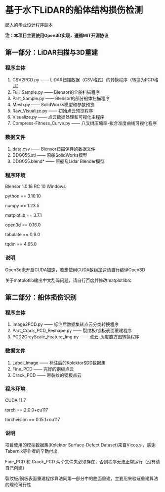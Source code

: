 # **基于水下LiDAR的船体结构损伤检测**

鄙人的毕业设计程序副本

**注：本项目主要使用Open3D实现，遵循MIT开源协议**

## 第一部分：LiDAR扫描与3D重建

### 程序主体

1. CSV2PCD.py —— LiDAR扫描数据（CSV格式）的转换程序（转换为PCD格式）
2. Full_Sample.py —— Blensor的全船扫描程序
3. Part_Sample.py —— Blensor的部分船体扫描程序
4. Mesh.py —— SolidWorks模型和参数预览
5. Raw_Visualize.py —— 初始点云预览程序
6. Visualize.py —— 点云数据处理和可视化主程序
7. Compress-Fitness_Curve.py —— 八叉树压缩率-拟合准度曲线可视化程序

### 数据文件

1. data.csv —— Blensor扫描保存的数据文件
2. DDG055.stl —— 原船SolidWorks模型
3. DDG055.blend* —— 原船及Lidar Blender模型

### 程序环境

Blensor 1.0.18 RC 10 Windows

python == 3.10.10

numpy == 1.23.5

matplotlib == 3.7.1

open3d == 0.16.0

tabulate == 0.9.0

tqdm == 4.65.0

### 说明

Open3d未开启CUDA加速，若想使用CUDA数组加速请自行编译Open3D

关于matplotlib输出中文乱码问题，请自行百度并修改matplotlibrc

## 第二部分：船体损伤识别

### 程序主体

1. Image2PCD.py —— 标注后数据集转点云分类转换程序
2. Part_Crack_PCD_Reshape.py —— 裂纹板/钢板表面重建程序
3. PCD2GreyScale_Feature_Img.py —— 点云-灰度直方图转换程序

### 数据文件

1. Label_Image —— 标注后的KolektorSDD数据集
2. Fine_PCD —— 完好的钢板点云
3. Crack_PCD —— 带裂纹的钢板点云

### 程序环境

CUDA 11.7

torch == 2.0.0+cu117

torchvision == 0.15.1+cu117

### 说明

项目使用的模拟数据集(Kolektor Surface-Defect Dataset)来自Vicos.si，感谢Tabernik等作者的辛勤付出

Fine_PCD 和 Crack_PCD 两个文件夹必须存在，否则程序无法正常运行（没有请自己创建）

裂纹板/钢板表面重建程序算法同第一部分中的曲面重建，主要用来验证重建算法的理论可行性
